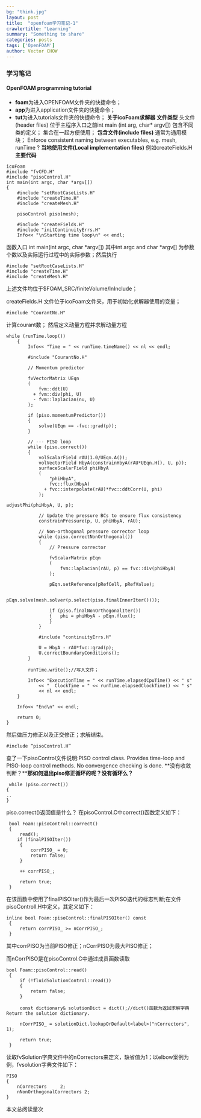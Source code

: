 ```yaml
---
bg: "think.jpg"
layout: post
title:  "openfoam学习笔记-1"
crawlertitle: "Learning"
summary: "Something to share"
categories: posts
tags: ['OpenFOAM']
author: Vector CHOW
---
```

<script async src="//dn-lbstatics.qbox.me/busuanzi/2.3/busuanzi.pure.mini.js"></script> 
### 学习笔记
#### OpenFOAM programming tutorial
+ **foam**为进入OPENFOAM文件夹的快捷命令；
+ **app**为进入application文件夹的快捷命令；
+ **tut**为进入tutorials文件夹的快捷命令；
**关于icoFoam求解器**
**文件类型**
头文件(header files) 位于主程序入口之前int main (int arg, char* argv[])
包含不同类的定义；
集合在一起方便使用；
**包含文件(include files)**
通常为通用模块；
Enforce consistent naming between executables, e.g. mesh, runTime ?
**当地使用文件(Local implementation files)**
例如createFields.H
**主要代码**

```
icoFoam 
#include "fvCFD.H"
#include "pisoControl.H"
int main(int argc, char *argv[])
{
    #include "setRootCaseLists.H"
    #include "createTime.H"
    #include "createMesh.H"

    pisoControl piso(mesh);

    #include "createFields.H"
    #include "initContinuityErrs.H"
    Info<< "\nStarting time loop\n" << endl;

```
函数入口 int main(int argc, char *argv[])
其中int argc and char *argv[] 为参数个数以及实际运行过程中的实际参数；然后执行  
```
#include "setRootCaseLists.H"
#include "createTime.H"
#include "createMesh.H"
```
上述文件均位于$FOAM_SRC/finiteVolume/lnInclude；

createFields.H 文件位于icoFoam文件夹，用于初始化求解器使用的变量；
```
#include "CourantNo.H" 
```
计算courant数；
然后定义动量方程并求解动量方程
```
while (runTime.loop())
    {
        Info<< "Time = " << runTime.timeName() << nl << endl;

        #include "CourantNo.H"

        // Momentum predictor

        fvVectorMatrix UEqn
        (
            fvm::ddt(U)
          + fvm::div(phi, U)
          - fvm::laplacian(nu, U)
        );

        if (piso.momentumPredictor())
        {
            solve(UEqn == -fvc::grad(p));
        }

        // --- PISO loop
        while (piso.correct())
        {
            volScalarField rAU(1.0/UEqn.A());
            volVectorField HbyA(constrainHbyA(rAU*UEqn.H(), U, p));
            surfaceScalarField phiHbyA
            (
                "phiHbyA",
                fvc::flux(HbyA)
              + fvc::interpolate(rAU)*fvc::ddtCorr(U, phi)
            );

adjustPhi(phiHbyA, U, p);

            // Update the pressure BCs to ensure flux consistency
            constrainPressure(p, U, phiHbyA, rAU);

            // Non-orthogonal pressure corrector loop
            while (piso.correctNonOrthogonal())
            {
                // Pressure corrector

                fvScalarMatrix pEqn
                (
                    fvm::laplacian(rAU, p) == fvc::div(phiHbyA)
                );

                pEqn.setReference(pRefCell, pRefValue);

                pEqn.solve(mesh.solver(p.select(piso.finalInnerIter())));

                if (piso.finalNonOrthogonalIter())
                {   phi = phiHbyA - pEqn.flux();
                }
            }

            #include "continuityErrs.H"

            U = HbyA - rAU*fvc::grad(p);
            U.correctBoundaryConditions();
        }

        runTime.write();//写入文件；

        Info<< "ExecutionTime = " << runTime.elapsedCpuTime() << " s"
            << "  ClockTime = " << runTime.elapsedClockTime() << " s"
            << nl << endl;
    }

    Info<< "End\n" << endl;

    return 0;
}
```
然后做压力修正以及正交修正；求解结束。
```
#include “pisoControl.H”
```
查了一下pisoControl文件说明:PISO control class. Provides time-loop and PISO-loop control methods. No convergence checking is done. 
**没有收敛判断？****那如何退出piso修正循环的呢？没有循环么？**

```
 while (piso.correct())
{
..
}
```
piso.correct()返回值是什么？
在pisoControl.C中correct()函数定义如下：
```
 bool Foam::pisoControl::correct()
 {
     read();
    if (finalPISOIter())
     {
         corrPISO_ = 0;
         return false;
     }
 
     ++ corrPISO_;
 
     return true;
 }
```
在该函数中使用了finalPISOIter()作为最后一次PISO迭代的标志判断;在文件pisoControlI.H中定义，其定义如下：
```
inline bool Foam::pisoControl::finalPISOIter() const
 {
     return corrPISO_ >= nCorrPISO_;
 }
```
其中corrPISO为当前PISO修正；nCorrPISO为最大PISO修正；

而nCorrPISO是在pisoControl.C中通过成员函数读取
```
bool Foam::pisoControl::read()
 {
     if (!fluidSolutionControl::read())
     {
         return false;
     }
 
     const dictionary& solutionDict = dict();//dict()函数为返回求解字典Return the solution dictionary. 
 
     nCorrPISO_ = solutionDict.lookupOrDefault<label>("nCorrectors", 1);
 
     return true;
 }
```
读取fvSolution字典文件中的nCorrectors来定义，缺省值为1；以elbow案例为例，fvsolution字典文件如下：
```
PISO
{
    nCorrectors     2;
    nNonOrthogonalCorrectors 2;
}
```
 <span id="busuanzi_container_page_pv">
  本文总阅读量<span id="busuanzi_value_page_pv"></span>次
</span>

